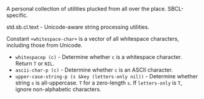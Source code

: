 A personal collection of utilities plucked from all over the place.
SBCL-specific.

std.sb.cl.text - Unicode-aware string processing utilities.

Constant `+whitespace-char+` is a vector of all whitespace characters, including those from Unicode.

* `whitespacep (c)` - Determine whether `c` is a whitespace character. Return `T` or `NIL`.
* `ascii-char-p (c)` - Determine whether `c` is an ASCII character.
* `upper-case-string-p (s &key (letters-only nil))` - Determine whether string `s` is all-uppercase. `T` for a zero-length `s`. If `letters-only` is `T`, ignore non-alphabetic characters.

